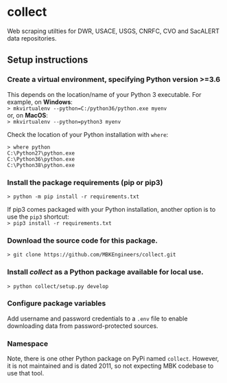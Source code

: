 # collect
Web scraping utilties for DWR, USACE, USGS, CNRFC, CVO and SacALERT data repositories.

## Setup instructions
### Create a virtual environment, specifying Python version >=3.6
This depends on the location/name of your Python 3 executable. For example, on __Windows__:  
```> mkvirtualenv --python=C:/python36/python.exe myenv```  
or, on __MacOS__:  
```> mkvirtualenv --python=python3 myenv```  
  
Check the location of your Python installation with ```where```:  
```>
> where python
C:\Python27\python.exe
C:\Python36\python.exe
C:\Python38\python.exe
```

### Install the package requirements (pip or pip3)
```> python -m pip install -r requirements.txt```  
  
If pip3 comes packaged with your Python installation, another option is to use the ```pip3``` shortcut:  
```> pip3 install -r requirements.txt```  

### Download the source code for this package.
```> git clone https://github.com/MBKEngineers/collect.git```

### Install _collect_ as a Python package available for local use.
```> python collect/setup.py develop```

### Configure package variables
Add username and password credentials to a `.env` file to enable downloading data from password-protected sources.

### Namespace
Note, there is one other Python package on PyPi named  `collect`.  However, it is not maintained and is dated 2011, so not expecting MBK codebase to use that tool.